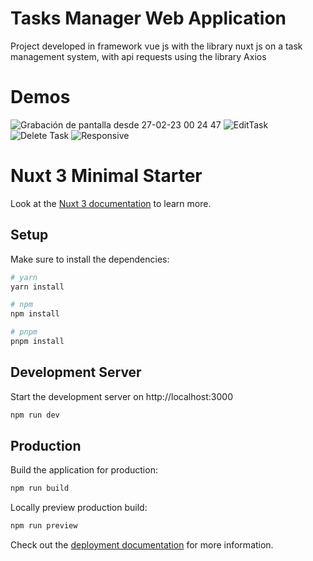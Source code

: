 # Tasks Manager Web Application
Project developed in framework vue js with the library nuxt js on a task management system, with api requests using the library Axios

# Demos
![Grabación de pantalla desde 27-02-23 00 24 47](https://user-images.githubusercontent.com/76543629/221513914-7e6e68d4-2fee-4c44-859d-74353b79ec32.gif)
![EditTask](https://user-images.githubusercontent.com/76543629/221515620-da83ab60-0a52-4f9a-af01-2c9b78e3c0fd.gif)
![Delete Task](https://user-images.githubusercontent.com/76543629/221515644-774b001f-28fd-4a5e-b18e-149c00098ea6.gif)
![Responsive](https://user-images.githubusercontent.com/76543629/221515653-16e5fa92-9c2f-4889-a434-7b515f90703c.gif)


# Nuxt 3 Minimal Starter

Look at the [Nuxt 3 documentation](https://nuxt.com/docs/getting-started/introduction) to learn more.

## Setup

Make sure to install the dependencies:

```bash
# yarn
yarn install

# npm
npm install

# pnpm
pnpm install
```

## Development Server

Start the development server on http://localhost:3000

```bash
npm run dev
```

## Production

Build the application for production:

```bash
npm run build
```

Locally preview production build:

```bash
npm run preview
```

Check out the [deployment documentation](https://nuxt.com/docs/getting-started/deployment) for more information.
